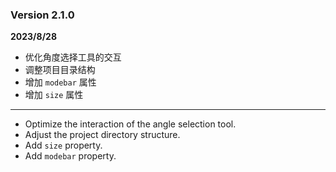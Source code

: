 ### Version 2.1.0
**2023/8/28**

- 优化角度选择工具的交互 
- 调整项目目录结构
- 增加 `modebar` 属性
- 增加 `size` 属性
---
- Optimize the interaction of the angle selection tool.
- Adjust the project directory structure.
- Add `size` property.
- Add `modebar` property.
